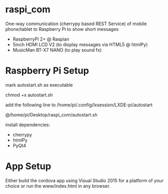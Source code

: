 # raspi_com
One-way communication (cherrypy based REST Service) of mobile phone/tablet to Raspberry Pi to show short messages

 * RaspberryPi 2+ @ Raspian
 * 5inch HDMI LCD V2 (to display messages via HTML5 @ htmlPy)
 * MusicMan BT-X7 NANO (to play sound fx)

# Raspberry Pi Setup

mark autostart.sh as executable

chmod +x autostart.sh

add the following line to /home/pi/.config/lxsession/LXDE-pi/autostart

@/home/pi/Desktop/raspi_com/autostart.sh

install dependencies:

* cherrypy
* htmlPy
* PyQt4

# App Setup

Either build the cordova app using Visual Studio 2015 for a platform of your choice or run the www/index.html in any browser.
